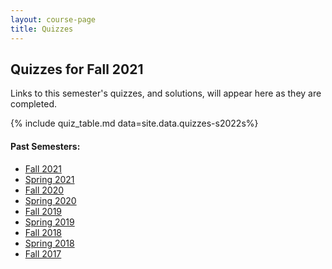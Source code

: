 ```yaml
---
layout: course-page
title: Quizzes
---
```


## Quizzes for Fall 2021

Links to this semester's quizzes, and solutions, will appear here as they are completed. 

{% include quiz_table.md  data=site.data.quizzes-s2022s%}

#### Past Semesters:

  * [Fall 2021](quizzes-f2021)
  * [Spring 2021](quizzes-s2021)
  * [Fall 2020](quizzes-f2020)
  * [Spring 2020](quizzes-s2020)
  * [Fall 2019](quizzes-f2019)
  * [Spring 2019](quizzes-s2019)
  * [Fall 2018](quizzes-f2018)
  * [Spring 2018](quizzes-s2018)
  * [Fall 2017](quizzes-f2017)
